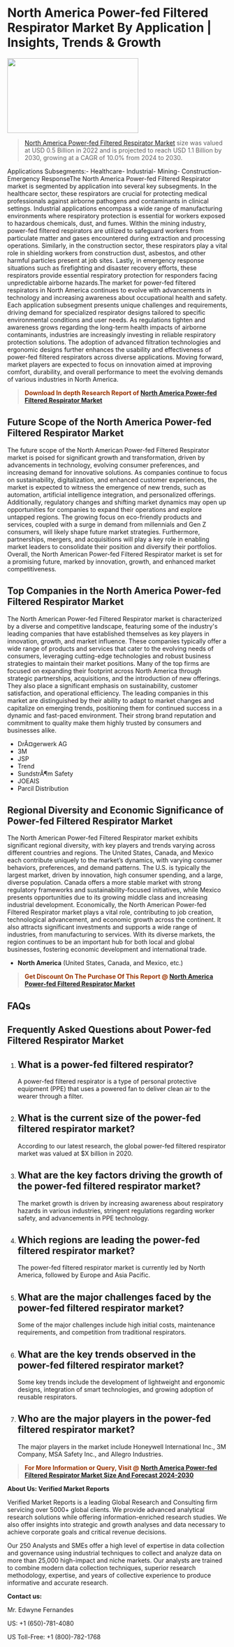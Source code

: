 <p><h1>North America Power-fed Filtered Respirator Market By Application | Insights, Trends & Growth</h1><p><img class="aligncenter size-medium wp-image-105565" src="https://ffe5etoiles.com/wp-content/uploads/2025/01/MST7-300x171.png" alt="" width="300" height="171" /></p><blockquote><p><a href="https://www.verifiedmarketreports.com/download-sample/?rid=348422&utm_source=Github-NA&utm_medium=385" target="_blank">North America Power-fed Filtered Respirator Market</a> size was valued at USD 0.5 Billion in 2022 and is projected to reach USD 1.1 Billion by 2030, growing at a CAGR of 10.0% from 2024 to 2030.</p></blockquote>Applications Subsegments:- Healthcare- Industrial- Mining- Construction- Emergency ResponseThe North America Power-fed Filtered Respirator market is segmented by application into several key subsegments. In the healthcare sector, these respirators are crucial for protecting medical professionals against airborne pathogens and contaminants in clinical settings. Industrial applications encompass a wide range of manufacturing environments where respiratory protection is essential for workers exposed to hazardous chemicals, dust, and fumes. Within the mining industry, power-fed filtered respirators are utilized to safeguard workers from particulate matter and gases encountered during extraction and processing operations. Similarly, in the construction sector, these respirators play a vital role in shielding workers from construction dust, asbestos, and other harmful particles present at job sites. Lastly, in emergency response situations such as firefighting and disaster recovery efforts, these respirators provide essential respiratory protection for responders facing unpredictable airborne hazards.The market for power-fed filtered respirators in North America continues to evolve with advancements in technology and increasing awareness about occupational health and safety. Each application subsegment presents unique challenges and requirements, driving demand for specialized respirator designs tailored to specific environmental conditions and user needs. As regulations tighten and awareness grows regarding the long-term health impacts of airborne contaminants, industries are increasingly investing in reliable respiratory protection solutions. The adoption of advanced filtration technologies and ergonomic designs further enhances the usability and effectiveness of power-fed filtered respirators across diverse applications. Moving forward, market players are expected to focus on innovation aimed at improving comfort, durability, and overall performance to meet the evolving demands of various industries in North America.</p><blockquote><p><span style="color: #993300;"><strong>Download In depth Research Report of <a href="https://www.verifiedmarketreports.com/download-sample/?rid=348422&utm_source=Github-NA&utm_medium=385">North America Power-fed Filtered Respirator Market</a></strong></span></p></blockquote><h2>Future Scope of the North America Power-fed Filtered Respirator Market</h2><p>The future scope of the North American Power-fed Filtered Respirator market is poised for significant growth and transformation, driven by advancements in technology, evolving consumer preferences, and increasing demand for innovative solutions. As companies continue to focus on sustainability, digitalization, and enhanced customer experiences, the market is expected to witness the emergence of new trends, such as automation, artificial intelligence integration, and personalized offerings. Additionally, regulatory changes and shifting market dynamics may open up opportunities for companies to expand their operations and explore untapped regions. The growing focus on eco-friendly products and services, coupled with a surge in demand from millennials and Gen Z consumers, will likely shape future market strategies. Furthermore, partnerships, mergers, and acquisitions will play a key role in enabling market leaders to consolidate their position and diversify their portfolios. Overall, the North American Power-fed Filtered Respirator market is set for a promising future, marked by innovation, growth, and enhanced market competitiveness.</p><h2>Top Companies in the North America Power-fed Filtered Respirator Market</h2><p>The North American Power-fed Filtered Respirator market is characterized by a diverse and competitive landscape, featuring some of the industry's leading companies that have established themselves as key players in innovation, growth, and market influence. These companies typically offer a wide range of products and services that cater to the evolving needs of consumers, leveraging cutting-edge technologies and robust business strategies to maintain their market positions. Many of the top firms are focused on expanding their footprint across North America through strategic partnerships, acquisitions, and the introduction of new offerings. They also place a significant emphasis on sustainability, customer satisfaction, and operational efficiency. The leading companies in this market are distinguished by their ability to adapt to market changes and capitalize on emerging trends, positioning them for continued success in a dynamic and fast-paced environment. Their strong brand reputation and commitment to quality make them highly trusted by consumers and businesses alike.</p><p><ul><li>DrÃ¤gerwerk AG </li><li> 3M </li><li> JSP </li><li> Trend </li><li> SundstrÃ¶m Safety </li><li> JOEAIS </li><li> Parcil Distribution</li></ul></p><h2>Regional Diversity and Economic Significance of Power-fed Filtered Respirator Market</h2><p>The North American Power-fed Filtered Respirator market exhibits significant regional diversity, with key players and trends varying across different countries and regions. The United States, Canada, and Mexico each contribute uniquely to the market’s dynamics, with varying consumer behaviors, preferences, and demand patterns. The U.S. is typically the largest market, driven by innovation, high consumer spending, and a large, diverse population. Canada offers a more stable market with strong regulatory frameworks and sustainability-focused initiatives, while Mexico presents opportunities due to its growing middle class and increasing industrial development. Economically, the North American Power-fed Filtered Respirator market plays a vital role, contributing to job creation, technological advancement, and economic growth across the continent. It also attracts significant investments and supports a wide range of industries, from manufacturing to services. With its diverse markets, the region continues to be an important hub for both local and global businesses, fostering economic development and international trade.</p><ul> <li><strong>North America</strong> (United States, Canada, and Mexico, etc.)</li></ul><blockquote><p><span style="color: #993300;"><strong>Get Discount On The Purchase Of This Report @ <a href="https://www.verifiedmarketreports.com/ask-for-discount/?rid=348422&utm_source=Github-NA&utm_medium=385">North America Power-fed Filtered Respirator Market</a></strong></span></p></blockquote><h2>FAQs</h2><p><h2>Frequently Asked Questions about Power-fed Filtered Respirator Market</h1><ol> <li> <h2>What is a power-fed filtered respirator?</div><div></h2> <p>A power-fed filtered respirator is a type of personal protective equipment (PPE) that uses a powered fan to deliver clean air to the wearer through a filter.</p> </li> <li> <h2>What is the current size of the power-fed filtered respirator market?</div><div></h2> <p>According to our latest research, the global power-fed filtered respirator market was valued at $X billion in 2020.</p> </li> <li> <h2>What are the key factors driving the growth of the power-fed filtered respirator market?</div><div></h2> <p>The market growth is driven by increasing awareness about respiratory hazards in various industries, stringent regulations regarding worker safety, and advancements in PPE technology.</p> </li> <li> <h2>Which regions are leading the power-fed filtered respirator market?</div><div></h2> <p>The power-fed filtered respirator market is currently led by North America, followed by Europe and Asia Pacific.</p> </li> <li> <h2>What are the major challenges faced by the power-fed filtered respirator market?</div><div></h2> <p>Some of the major challenges include high initial costs, maintenance requirements, and competition from traditional respirators.</p> </li> <li> <h2>What are the key trends observed in the power-fed filtered respirator market?</div><div></h2> <p>Some key trends include the development of lightweight and ergonomic designs, integration of smart technologies, and growing adoption of reusable respirators.</p> </li> <li> <h2>Who are the major players in the power-fed filtered respirator market?</div><div></h2> <p>The major players in the market include Honeywell International Inc., 3M Company, MSA Safety Inc., and Allegro Industries.</p> </li></ol></body></html></p><blockquote><p><span style="color: #993300;"><strong>For More Information or Query, Visit @ <a href="https://www.verifiedmarketreports.com/product/power-fed-filtered-respirator-market/">North America Power-fed Filtered Respirator Market Size And Forecast 2024-2030</a></strong></span></p></blockquote><p><strong>About Us: Verified Market Reports</strong></p><p>Verified Market Reports is a leading Global Research and Consulting firm servicing over 5000+ global clients. We provide advanced analytical research solutions while offering information-enriched research studies. We also offer insights into strategic and growth analyses and data necessary to achieve corporate goals and critical revenue decisions.</p><p>Our 250 Analysts and SMEs offer a high level of expertise in data collection and governance using industrial techniques to collect and analyze data on more than 25,000 high-impact and niche markets. Our analysts are trained to combine modern data collection techniques, superior research methodology, expertise, and years of collective experience to produce informative and accurate research.</p><p><strong>Contact us:</strong></p><p>Mr. Edwyne Fernandes</p><p>US: +1 (650)-781-4080</p><p>US Toll-Free: +1 (800)-782-1768</p>
